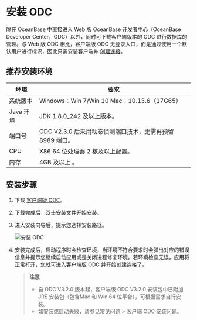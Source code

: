 安装 ODC 
===========================

除在 OceanBase 中直接进入 Web 版 OceanBase 开发者中心（OceanBase Developer Center，ODC）以外，同时可下载客户端版本的 ODC 进行数据库的管理。与 Web 版 ODC 相比，客户端版 ODC 无登录入口，而是通过使用一个默认用户进行标识，因此只需安装客户端并 [创建连接](3.client-odc-connect-database/1.client-odc-create-connection.md)。

推荐安装环境
---------------



|   环境    |                           要求                            |
|---------|---------------------------------------------------------|
| 系统版本    | Windows：Win 7/Win 10 Mac：10.13.6（17G65） |
| Java 环境 | JDK 1.8.0_242 及以上版本。                                    |
| 端口号     | ODC V2.3.0 后采用动态侦测端口技术，无需再预留 8989 端口。                   |
| CPU     | X86 64 位处理器 2 核及以上配置。                                   |
| 内存      | 4GB 及以上 。                                               |



安装步骤 
-------------

1. 下载 [客户端版 ODC](https://help.aliyun.com/document_detail/212816.html)。

   

2. 下载完成后，双击安装文件开始安装。

   

3. 进入安装向导后，提示您选择安装路径。
   
   ![安装 ODC](https://help-static-aliyun-doc.aliyuncs.com/assets/img/zh-CN/4762343061/p175972.png)

   

4. 安装完成后，启动程序时会检查环境，当环境不符合要求时会弹出对应的错误信息并提示您继续启动应用或是关闭进程修复环境。若环境检查无误，应用将正常打开，您就可进入客户端版 ODC 并开始创建连接了。

   > **注意** <br>
   > <ul><li> 自 ODC V3.2.0 版本起，客户端版 ODC V3.2.0 安装包中已附加 JRE 安装包（包含Mac 和 Win 64 位平台），可根据需求自行安装。</li><li> 如安装或启动失败，请参见常见问题 > 客户端 ODC 安装问题。</li></ul>

     
   

   
   




